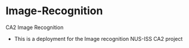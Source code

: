# Image-Recognition
 CA2 Image Recognition

 - This is a deployment for the Image recognition NUS-ISS CA2 project
